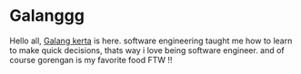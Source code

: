 # Galanggg

Hello all, [Galang kerta](https://github.com/galanggg) is here. software engineering taught me how to learn to make quick decisions, thats way i love being software engineer. and of course gorengan is my favorite food FTW !!